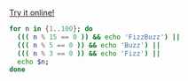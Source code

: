 [Try it online!](https://tio.run/##S0oszvj/Py2/SCFPITNPodpQT8/QwKDWWiEln0tBQUNDAyiuqmBoqmBrq2CgoKmpoKamkJqcka@g7pZZVeVUWlWlrqlQU4OkFotSbMqMsZsIUwYWUcmz5krJz0v9/x8A "Bash – Try It Online")
```bash
for n in {1..100}; do
  ((( n % 15 == 0 )) && echo 'FizzBuzz') ||
  ((( n % 5 == 0 )) && echo 'Buzz') ||
  ((( n % 3 == 0 )) && echo 'Fizz') ||
  echo $n;
done
```

